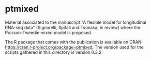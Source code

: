 # ptmixed
Material associated to the manuscript "A flexible model for longitudinal RNA-seq data" (Signorelli, Spitali and Tsonaka, in review) where the Poisson-Tweedie mixed model is proposed.

The R package that comes with the publication is available on CRAN: https://cran.r-project.org/package=ptmixed. The version used for the scripts gathered in this directory is version 0.3.2.
